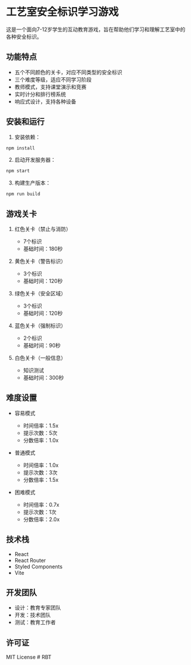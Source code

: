 # 工艺室安全标识学习游戏

这是一个面向7-12岁学生的互动教育游戏，旨在帮助他们学习和理解工艺室中的各种安全标识。

## 功能特点

- 五个不同颜色的关卡，对应不同类型的安全标识
- 三个难度等级，适应不同学习阶段
- 教师模式，支持课堂演示和竞赛
- 实时计分和排行榜系统
- 响应式设计，支持各种设备

## 安装和运行

1. 安装依赖：
```bash
npm install
```

2. 启动开发服务器：
```bash
npm start
```

3. 构建生产版本：
```bash
npm run build
```

## 游戏关卡

1. 红色关卡（禁止与消防）
   - 7个标识
   - 基础时间：180秒

2. 黄色关卡（警告标识）
   - 3个标识
   - 基础时间：120秒

3. 绿色关卡（安全区域）
   - 3个标识
   - 基础时间：120秒

4. 蓝色关卡（强制标识）
   - 2个标识
   - 基础时间：90秒

5. 白色关卡（一般信息）
   - 知识测试
   - 基础时间：300秒

## 难度设置

- 容易模式
  * 时间倍率：1.5x
  * 提示次数：5次
  * 分数倍率：1.0x

- 普通模式
  * 时间倍率：1.0x
  * 提示次数：3次
  * 分数倍率：1.5x

- 困难模式
  * 时间倍率：0.7x
  * 提示次数：1次
  * 分数倍率：2.0x

## 技术栈

- React
- React Router
- Styled Components
- Vite

## 开发团队

- 设计：教育专家团队
- 开发：技术团队
- 测试：教育工作者

## 许可证

MIT License #   R B T  
 